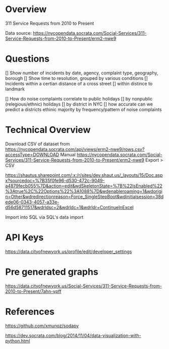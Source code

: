 # Overview
311 Service Requests from 2010 to Present


Data source:
https://nycopendata.socrata.com/Social-Services/311-Service-Requests-from-2010-to-Present/erm2-nwe9

# Questions
[] Show number of incidents by date, agency, complaint type, geography, borough
[] Show time to resolution, grouped by various conditions
[] Incidents within a certian distance of a cross street
    [] within distince to landmark



[] How do noise complaints correlate to public holidays
    [] by nonpublic (relegious/ethnic) holidays
        [] by district in NYC
            [] how accurate can we predict a districts ethinic majority by frequency/pattern of noise complaints



# Technical Overview
Download CSV of dataset from https://nycopendata.socrata.com/api/views/erm2-nwe9/rows.csv?accessType=DOWNLOAD
Manual 
https://nycopendata.socrata.com/Social-Services/311-Service-Requests-from-2010-to-Present/erm2-nwe9 
Export > CSV


https://shautus.sharepoint.com/:x:/r/sites/dev.shaut.us/_layouts/15/Doc.aspx?sourcedoc=%7B35f0fe96-d530-472c-9049-a4879fecb055%7D&action=edit&wdSkeletonState=%7B%22IsEnabled%22%3Atrue%2C%22Options%22%3A1088%7D&wdenableroaming=1&wdorigin=Other&wdredirectionreason=Force_SingleStepBoot&wdinitialsession=38dede06-0343-4057-a33e-d56d58711517&wdrldsc=2&wdrldc=1&wdrldr=ContinueInExcel

Import into SQL via SQL's data import

# API Keys
https://data.cityofnewyork.us/profile/edit/developer_settings

# Pre generated graphs
https://data.cityofnewyork.us/Social-Services/311-Service-Requests-from-2010-to-Present/7ahn-ypff




# References

https://github.com/xmunoz/sodapy

https://dev.socrata.com/blog/2014/11/04/data-visualization-with-python.html